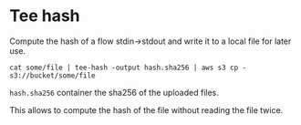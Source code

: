 Tee hash
====

Compute the hash of a flow stdin->stdout and write it to a local file for later use.

```
cat some/file | tee-hash -output hash.sha256 | aws s3 cp - s3://bucket/some/file
```

`hash.sha256` container the sha256 of the uploaded files.

This allows to compute the hash of the file without reading the file twice.
